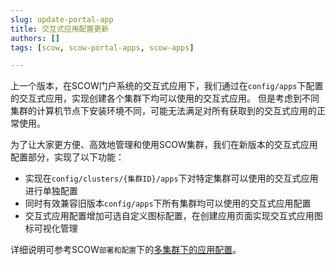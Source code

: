 ```yaml
---
slug: update-portal-app
title: 交互式应用配置更新
authors: []
tags: [scow, scow-portal-apps, scow-apps]

---
```


上一个版本，在SCOW门户系统的交互式应用下，我们通过在`config/apps`下配置的交互式应用，实现创建各个集群下均可以使用的交互式应用。
但是考虑到不同集群的计算机节点下安装环境不同，可能无法满足对所有获取到的交互式应用的正常使用。

为了让大家更方便、高效地管理和使用SCOW集群，我们在新版本的交互式应用配置部分，实现了以下功能：

- 实现在`config/clusters/{集群ID}/apps`下对特定集群可以使用的交互式应用进行单独配置
- 同时有效兼容旧版本`config/apps`下所有集群均可以使用的交互式应用配置
- 交互式应用配置增加可选自定义图标配置，在创建应用页面实现交互式应用图标可视化管理

详细说明可参考SCOW`部署和配置`下的[多集群下的应用配置](%DOCS_URL%%BASE_PATH%docs/deploy/config/portal/apps/configure-cluster-apps.md)。
